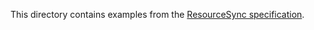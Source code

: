 This directory contains examples from the [ResourceSync specification](http://www.openarchives.org/rs/1.0/resourcesync). 
